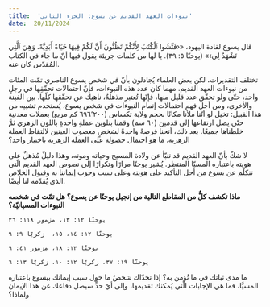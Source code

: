 ```yaml
---
title:  'نبوءات العهد القديم عن يسوع: الجزء الثاني'
date:  20/11/2024
---
```


قال يسوع لقادة اليهود، «‹فَتِّشُوا ٱلْكُتُبَ لِأَنَّكُمْ تَظُنُّونَ أَنَّ لَكُمْ فِيهَا حَيَاةً أَبَدِيَّةً. وَهِيَ ٱلَّتِي تَشْهَدُ لِي›» (يوحنّا ٥: ٣٩). يا لها من كلمات جريئة يقول فيها أنّ ما جاء في الكتاب المُقدّس كان عنه.

تختلف التقديرات، لكن بعض العلماء يُجادلون بأنّ في شخص يسوع الناصري تمّت المئات من نبوءات العهد القديم. مهما كان عدد هذه النبوءات، فإنّ احتمالات تحقّقِها في رجلٍ واحد، حتّى ولو تحقّق عدد قليل منها، فإنّها تُعتبر مذهلةٌ، ناهيك عن تحقّقها كلّها. بين الفينة والأخرى، ومن أجل فهم احتمالات إتمام النبوءات في شخص يسوع، يُستخدم تشبيه من هذا القبيل: تخيل لو أنّنا ملأنا مكانًا بحجم ولاية تكساس (٦٩٦٬٢٠٠ كم مربع) بعملات معدنية حتّى يصل ارتفاعها إلى قدمين (٦٠ سم) وقمنا بتلوين عملةٍ واحدةٍ باللون الزهري ثمَّ خلطناها جميعًا. بعد ذلك، أتحنا فرصةً واحدةً لشخصٍ معصوب العينين لالتقاط العملة الزهرية. ما هو احتمال حصوله على العملة الزهرية باختيار واحد؟

لا شكّ بأنّ العهد القديم قد تنبّأ عن ولادة المسيح وحياته وموته، وهذا دليلٌ مُذهلٌ على هويته باعتباره المسيّا المنتظر. يُشير يوحنّا مرارًا وتكرارًا إلى نصوص العهد القديم الّتي تتكلّم عن يسوع من أجل التأكيد على هويته وعلى سبب وجوب إيماننا به وقبول الخلاص الذي يُقدّمه لنا أيضًا.

**ماذا تكشف كلٌّ من المقاطع التالية من إنجيل يوحنّا عن يسوع؟ هل تمّت في شخصه النبوءات المسيانيّة؟**

`يوحنّا ١٢: ١٣، مزمور ١١٨: ٢٦`

`يوحنّا ١٢: ١٤، ١٥،  زكريّا ٩: ٩`

`يوحنّا ١٣: ١٨، مزمور ٤١: ٩`

`يوحنّا ١٩: ٣٧، زكريّا ١٢: ١٠، زكريّا ١٣: ٦`

ما مدى ثباتك في ما تُؤمن به؟ إذا تحدّاك شخصٌ ما حول سبب إيمانك بيسوع باعتباره المسيَّا، فما هي الإجابات الّتي يُمكنك تقديمها، وإلى أيّ حدٍّ سيصل دفاعك عن هذا الإيمان ولماذا؟